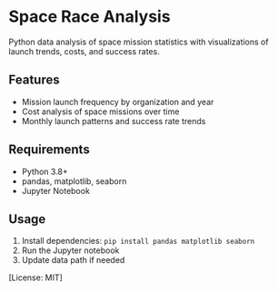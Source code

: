 # Space Race Analysis  

Python data analysis of space mission statistics with visualizations of launch trends, costs, and success rates.  

## Features  
- Mission launch frequency by organization and year  
- Cost analysis of space missions over time  
- Monthly launch patterns and success rate trends  

## Requirements  
- Python 3.8+  
- pandas, matplotlib, seaborn  
- Jupyter Notebook  

## Usage  
1. Install dependencies: `pip install pandas matplotlib seaborn`  
2. Run the Jupyter notebook  
3. Update data path if needed  

[License: MIT]  
